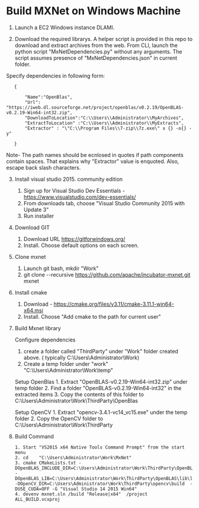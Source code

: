 # Build MXNet on Windows Machine
1. Launch a EC2 Windows instance DLAMI.

2. Download the required librarys. A helper script is provided in this repo to download and extract archives from the web.
From CLI, launch the python script "MxNetDependencies.py" without any arguments. The script assumes presence of "MxNetDependencies.json" 
in current folder. 

Specify dependencies in following form:

```
   {  
   
   	   "Name":"OpenBlas",	
	   "Url": "https://iweb.dl.sourceforge.net/project/openblas/v0.2.19/OpenBLAS-v0.2.19-Win64-int32.zip",
	   "DownloadToLocation":"C:\\Users\\Administrator\\MyArchives",
	   "ExtractToLocation" :"C:\\Users\\Administrator\\MyExtracts",
	   "Extractor" : "\"C:\\Program Files\\7-zip\\7z.exe\" x {} -o{} -y"
	   
   }
```    
   Note-  The path names should be ecnlosed in quotes if path components contain spaces. That explains why "Extractor" value is enquoted.
   Also, escape back slash characters. 
   
3. Install visual studio 2015. community edition
  	1. Sign up for Visual Studio Dev Essentials - https://www.visualstudio.com/dev-essentials/
  	2. From downloads tab, choose "Visual Studio Community 2015 with Update 3"
  	3. Run installer

4. Download GIT
  	1. Download URL https://gitforwindows.org/
  	2. Install. Choose default options on each screen.

5. Clone mxnet

  	1. Launch git bash, mkdir "Work"
  	2. git clone --recursive https://github.com/apache/incubator-mxnet.git mxnet

6. Install cmake

	1. Download - https://cmake.org/files/v3.11/cmake-3.11.1-win64-x64.msi
  	2. Install. Choose "Add cmake to the path for current user"

7. Build Mxnet library

   Configure dependencies
	1. create a folder called "ThirdParty" under "Work" folder created above. ( typically C:\Users\Administrator\Work)
	2. Create a temp folder under "work" "C:\Users\Administrator\Work\temp"

    Setup OpenBlas
        1. Extract "OpenBLAS-v0.2.19-Win64-int32.zip" under temp folder
        2. Find a folder "OpenBLAS-v0.2.19-Win64-int32" in the extracted items
        3. Copy the contents of this folder to   C:\Users\Administrator\Work\ThirdParty\OpenBlas

    Setup OpenCV
        1. Extract "opencv-3.4.1-vc14_vc15.exe" under the temp folder
        2. Copy the OpenCV folder to C:\Users\Administrator\Work\ThirdParty

 8. Build Command
 
        1. Start "VS2015 x64 Native Tools Command Prompt" from the start menu
        2. cd    "C:\Users\Administrator\Work\MxNet"
        3. cmake CMakeLists.txt -DOpenBLAS_INCLUDE_DIR=C:\Users\Administrator\Work\ThirdParty\OpenBLAS\include -DOpenBLAS_LIB=C:\Users\Administrator\Work\ThirdParty\OpenBLAS\lib\libopenblas.dll.a -DOpenCV_DIR=C:\Users\Administrator\Work\ThirdParty\opencv\build  -DUSE_CUDA=OFF -G "Visual Studio 14 2015 Win64"
        4. devenv mxnet.sln /build "Release|x64"  /project ALL_BUILD.vcxproj
